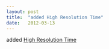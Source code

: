 ```yaml
---
layout: post
title:  "added High Resolution Time"
date:   2012-03-13
---
```


added <a href="http://www.w3.org/TR/hr-time/">High Resolution Time</a>
